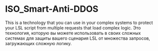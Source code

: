 # ISO_Smart-Anti-DDOS
This is a technology that you can use in your complex systems to protect your LSL script from multiple requests that load complex logic.
Это технология, которую вы можете использовать в своих сложных системах для защиты вашего сценария LSL от множества запросов, загружающих сложную логику.
